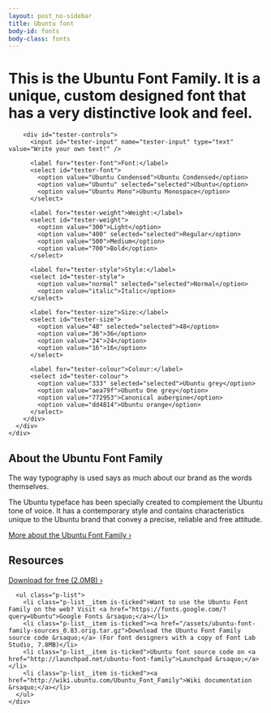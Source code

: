 ```yaml
---
layout: post_no-sidebar
title: Ubuntu font
body-id: fonts
body-class: fonts
---
```


<div class="p-strip--light">
  <div class="row">
    <div class="col-12">
      <div id="tester">
        <h1><span>This is the Ubuntu Font Family.</span> <span itemtype="description">It is a unique, custom designed font that has a very distinctive look and feel.</span></h1>

        <div id="tester-controls">
          <input id="tester-input" name="tester-input" type="text" value="Write your own text!" />

          <label for="tester-font">Font:</label>
          <select id="tester-font">
            <option value="Ubuntu Condensed">Ubuntu Condensed</option>
            <option value="Ubuntu" selected="selected">Ubuntu</option>
            <option value="Ubuntu Mono">Ubuntu Monospace</option>
          </select>

          <label for="tester-weight">Weight:</label>
          <select id="tester-weight">
            <option value="300">Light</option>
            <option value="400" selected="selected">Regular</option>
            <option value="500">Medium</option>
            <option value="700">Bold</option>
          </select>

          <label for="tester-style">Style:</label>
          <select id="tester-style">
            <option value="normal" selected="selected">Normal</option>
            <option value="italic">Italic</option>
          </select>

          <label for="tester-size">Size:</label>
          <select id="tester-size">
            <option value="48" selected="selected">48</option>
            <option value="36">36</option>
            <option value="24">24</option>
            <option value="16">16</option>
          </select>

          <label for="tester-colour">Colour:</label>
          <select id="tester-colour">
            <option value="333" selected="selected">Ubuntu grey</option>
            <option value="aea79f">Ubuntu One grey</option>
            <option value="772953">Canonical aubergine</option>
            <option value="dd4814">Ubuntu orange</option>
          </select>
        </div>
      </div>
    </div>
  </div>
</div>

<div class="p-strip--accent">
  <div class="row">
    <div class="col-8">
      <h2>About the Ubuntu Font Family</h2>
      <p>The way typography is used says as much about our brand as the words themselves.</p>
      <p itemprop="about">The Ubuntu typeface has been specially created to complement the Ubuntu tone of voice. It has a contemporary style and contains characteristics unique to the Ubuntu brand that convey a precise, reliable and free attitude.</p>
      <a href="./about">More about the Ubuntu Font Family &rsaquo;</a>
    </div>
  </div>
</div>

<div class="p-strip">
  <div class="row">
    <div class="col-8">
      <h2>Resources</h2>
      <p><a class="p-button--brand" href="/assets/ubuntu-font-family-0.83.zip" type="application/zip">Download for free (2.0MB) &rsaquo;</a></p>

      <ul class="p-list">
        <li class="p-list__item is-ticked">Want to use the Ubuntu Font Family on the web? Visit <a href="https://fonts.google.com/?query=Ubuntu">Google Fonts &rsaquo;</a></li>
        <li class="p-list__item is-ticked"><a href="/assets/ubuntu-font-family-sources_0.83.orig.tar.gz">Download the Ubuntu Font Family source code &rsaquo;</a> (For font designers with a copy of Font Lab Studio, 7.8MB)</li>
        <li class="p-list__item is-ticked">Ubuntu font source code on <a href="http://launchpad.net/ubuntu-font-family">Launchpad &rsaquo;</a></li>
        <li class="p-list__item is-ticked"><a href="http://wiki.ubuntu.com/Ubuntu_Font_Family">Wiki documentation &rsaquo;</a></li>
      </ul>
    </div>
  </div>
</div>
